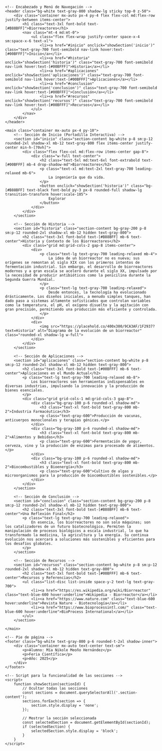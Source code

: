 <!DOCTYPE html>
<html lang="es">
<head>
    <meta charset="UTF-8">
    <meta name="viewport" content="width=device-width, initial-scale=1.0">
    <title>Biorreactores: Innovación en Biotecnología</title>
    <!-- Incluir el CDN de Tailwind CSS para el estilo -->
    <script src="https://cdn.tailwindcss.com"></script>
    <link rel="preconnect" href="https://fonts.googleapis.com">
    <link rel="preconnect" href="https://fonts.gstatic.com" crossorigin>
    <link href="https://fonts.googleapis.com/css2?family=Inter:wght@400;600;700&display=swap" rel="stylesheet">
    <style>
        body {
            font-family: 'Inter', sans-serif;
            scroll-behavior: smooth;
        }
        .nav-link {
            transition: all 0.3s ease-in-out;
        }
        .nav-link:hover {
            transform: translateY(-2px);
            color: #B88BFF; /* color lila en hover */
        }
    </style>
</head>
<body class="bg-gray-50 text-gray-800">

    <!-- Encabezado y Menú de Navegación -->
    <header class="bg-white text-gray-800 shadow-lg sticky top-0 z-50">
        <div class="container mx-auto px-4 py-4 flex flex-col md:flex-row justify-between items-center">
            <h1 class="text-3xl font-bold text-[#B88BFF]">Biorreactores</h1>
            <nav class="mt-4 md:mt-0">
                <ul class="flex flex-wrap justify-center space-x-4 sm:space-x-6 text-xl">
                    <li><a href="#inicio" onclick="showSection('inicio')" class="text-gray-700 font-semibold nav-link hover:text-[#00BFFF]">Inicio</a></li>
                    <li><a href="#historia" onclick="showSection('historia')" class="text-gray-700 font-semibold nav-link hover:text-[#00BFFF]">Historia</a></li>
                    <li><a href="#aplicaciones" onclick="showSection('aplicaciones')" class="text-gray-700 font-semibold nav-link hover:text-[#00BFFF]">Aplicaciones</a></li>
                    <li><a href="#conclusion" onclick="showSection('conclusion')" class="text-gray-700 font-semibold nav-link hover:text-[#00BFFF]">Conclusión</a></li>
                    <li><a href="#recursos" onclick="showSection('recursos')" class="text-gray-700 font-semibold nav-link hover:text-[#00BFFF]">Recursos</a></li>
                </ul>
            </nav>
        </div>
    </header>

    <main class="container mx-auto px-4 py-10">
        <!-- Sección de Inicio (Portadilla Interactiva) -->
        <section id="inicio" class="section-content bg-white p-8 sm:p-12 rounded-2xl shadow-xl mb-12 text-gray-800 flex items-center justify-center min-h-[70vh]">
            <div class="flex flex-col md:flex-row items-center gap-8">
                <div class="w-full text-center">
                    <h2 class="text-5xl md:text-6xl font-extrabold text-[#00BFFF] mb-4 drop-shadow-md">Biorreactores</h2>
                    <p class="text-xl md:text-2xl text-gray-700 leading-relaxed mb-6">
                        La ingeniería que da vida.
                    </p>
                    <button onclick="showSection('historia')" class="bg-[#B88BFF] text-black font-bold py-3 px-8 rounded-full shadow-lg transition-transform hover:scale-105">
                        Explorar
                    </button>
                </div>
            </div>
        </section>
        
        <!-- Sección de Historia -->
        <section id="historia" class="section-content bg-gray-200 p-8 sm:p-12 rounded-2xl shadow-xl mb-12 hidden text-gray-800">
            <h2 class="text-3xl font-bold text-[#B88BFF] mb-6 text-center">Historia y Contexto de los Biorreactores</h2>
            <div class="grid md:grid-cols-2 gap-8 items-center">
                <div>
                    <p class="text-lg text-gray-700 leading-relaxed mb-4">
                        La idea de un biorreactor no es nueva; sus orígenes se remontan al siglo XIX con los primeros intentos de fermentación industrial. Sin embargo, el desarrollo de biorreactores modernos y a gran escala se aceleró durante el siglo XX, impulsado por la necesidad de producir antibióticos como la penicilina durante la Segunda Guerra Mundial.
                    </p>
                    <p class="text-lg text-gray-700 leading-relaxed">
                        Desde entonces, la tecnología ha evolucionado drásticamente. Los diseños iniciales, a menudo simples tanques, han dado paso a sistemas altamente sofisticados que controlan variables como la temperatura, el pH, el oxígeno disuelto y la agitación con gran precisión, permitiendo una producción más eficiente y controlada.
                    </p>
                </div>
                <div>
                    <img src="https://placehold.co/400x300/9CA3AF/1F2937?text=Historia" alt="Diagrama de la evolución de un biorreactor" class="rounded-xl shadow-lg w-full">
                </div>
            </div>
        </section>

        <!-- Sección de Aplicaciones -->
        <section id="aplicaciones" class="section-content bg-white p-8 sm:p-12 rounded-2xl shadow-xl mb-12 hidden text-gray-800">
            <h2 class="text-3xl font-bold text-[#00BFFF] mb-6 text-center">Aplicaciones en el Mundo Actual</h2>
            <p class="text-lg text-gray-700 leading-relaxed mb-8">
                Los biorreactores son herramientas indispensables en diversas industrias, impulsando la innovación y la producción de bienes esenciales.
            </p>
            <div class="grid grid-cols-1 md:grid-cols-3 gap-8">
                <div class="bg-gray-100 p-6 rounded-xl shadow-md">
                    <h3 class="text-xl font-bold text-gray-800 mb-2">Industria Farmacéutica</h3>
                    <p class="text-gray-600">Producción de vacunas, anticuerpos monoclonales y terapias génicas.</p>
                </div>
                <div class="bg-gray-100 p-6 rounded-xl shadow-md">
                    <h3 class="text-xl font-bold text-gray-800 mb-2">Alimentos y Bebidas</h3>
                    <p class="text-gray-600">Fermentación de yogur, cerveza, vino y la producción de enzimas para procesado de alimentos.</p>
                </div>
                <div class="bg-gray-100 p-6 rounded-xl shadow-md">
                    <h3 class="text-xl font-bold text-gray-800 mb-2">Biocombustibles y Bioenergía</h3>
                    <p class="text-gray-600">Cultivo de algas y microorganismos para la producción de biocombustibles sostenibles.</p>
                </div>
            </div>
        </section>

        <!-- Sección de Conclusión -->
        <section id="conclusion" class="section-content bg-gray-200 p-8 sm:p-12 rounded-2xl shadow-xl mb-12 hidden text-gray-800">
            <h2 class="text-3xl font-bold text-[#B88BFF] mb-6 text-center">Una Reflexión Final</h2>
            <p class="text-lg text-gray-700 leading-relaxed">
                En esencia, los biorreactores no son solo máquinas; son los catalizadores de un futuro biotecnológico. Permiten la manipulación de procesos biológicos a escala industrial, lo que ha transformado la medicina, la agricultura y la energía. Su continua evolución nos acercará a soluciones más sostenibles y eficientes para los desafíos globales.
            </p>
        </section>

        <!-- Sección de Recursos -->
        <section id="recursos" class="section-content bg-white p-8 sm:p-12 rounded-2xl shadow-xl mb-12 hidden text-gray-800">
            <h2 class="text-3xl font-bold text-[#00BFFF] mb-6 text-center">Recursos y Referencias</h2>
            <ul class="list-disc list-inside space-y-2 text-lg text-gray-700">
                <li><a href="https://es.wikipedia.org/wiki/Biorreactor" class="text-blue-600 hover:underline">Wikipedia - Biorreactor</a></li>
                <li><a href="https://www.nature.com" class="text-blue-600 hover:underline">Revista Nature - Biotecnología</a></li>
                <li><a href="https://www.bioprocessintl.com/" class="text-blue-600 hover:underline">BioProcess International</a></li>
            </ul>
        </section>
        
    </main>

    <!-- Pie de página -->
    <footer class="bg-white text-gray-800 p-6 rounded-t-2xl shadow-inner">
        <div class="container mx-auto text-center text-sm">
            <p>Alumno: Mía Nikole Meoño Hernández</p>
            <p>Feria Científica</p>
            <p>Año: 2025</p>
        </div>
    </footer>

    <!-- Script para la funcionalidad de las secciones -->
    <script>
        function showSection(sectionId) {
            // Ocultar todas las secciones
            const sections = document.querySelectorAll('.section-content');
            sections.forEach(section => {
                section.style.display = 'none';
            });
            
            // Mostrar la sección seleccionada
            const selectedSection = document.getElementById(sectionId);
            if (selectedSection) {
                selectedSection.style.display = 'block';
            }
        }
    </script>

</body>
</html>
